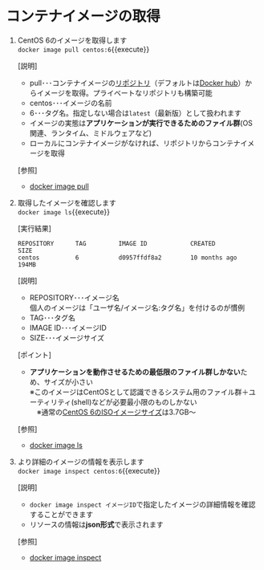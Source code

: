 # コンテナイメージの取得

1. CentOS 6のイメージを取得します<br/>
  `docker image pull centos:6`{{execute}} <br/>

    [説明]<br/>
      - pull･･･コンテナイメージの[リポジトリ](https://hub.docker.com/_/centos?tab=description)（デフォルトは[Docker hub](https://hub.docker.com/search?q=&type=image)）からイメージを取得。プライベートなリポジトリも構築可能
      - centos･･･イメージの名前
      - 6･･･タグ名。指定しない場合は`latest`（最新版）として扱われます
      - イメージの実態は**アプリケーションが実行できるためのファイル群**(OS関連、ランタイム、ミドルウェアなど)
      - ローカルにコンテナイメージがなければ、リポジトリからコンテナイメージを取得

    [参照]<br/>
      - [docker image pull](https://docs.docker.com/engine/reference/commandline/image_pull/)

2. 取得したイメージを確認します<br/>
  `docker image ls`{{execute}} <br/>

    [実行結果]<br/>

    ```shell
    REPOSITORY      TAG         IMAGE ID            CREATED             SIZE
    centos          6           d0957ffdf8a2        10 months ago       194MB
    ```

    [説明]<br/>
      - REPOSITORY･･･イメージ名<br/>
        個人のイメージは「ユーザ名/イメージ名:タグ名」を付けるのが慣例
      - TAG･･･タグ名
      - IMAGE ID･･･イメージID
      - SIZE･･･イメージサイズ

    [ポイント]<br/>
      - **アプリケーションを動作させるための最低限のファイル群しかない**ため、サイズが小さい<br/>
        ※このイメージはCentOSとして認識できるシステム用のファイル群＋ユーティリティ(shell)などが必要最小限のものしかない<br/>
      　※通常の[CentOS 6のISOイメージサイズ](http://isoredirect.centos.org/centos/6/isos/x86_64/)は3.7GB～

    [参照]<br/>
      - [docker image ls](https://docs.docker.com/engine/reference/commandline/image_ls/)

3. より詳細のイメージの情報を表示します<br/>
  `docker image inspect centos:6`{{execute}}

    [説明]<br/>
      - `docker image inspect イメージID`で指定したイメージの詳細情報を確認することができます
      - リソースの情報は**json形式**で表示されます

    [参照]<br/>
      - [docker image inspect](https://docs.docker.com/engine/reference/commandline/image_inspect/)
